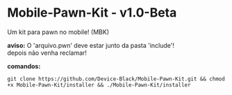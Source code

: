 # Mobile-Pawn-Kit - v1.0-Beta
Um kit para pawn no mobile! (MBK)

<b>aviso:</b> O 'arquivo.pwn' deve estar junto da pasta 'include'!<br />
depois não venha reclamar!

<b>comandos:</b>
```
git clone https://github.com/Device-Black/Mobile-Pawn-Kit.git && chmod +x Mobile-Pawn-Kit/installer && ./Mobile-Pawn-Kit/installer
```
